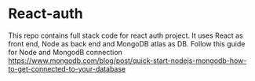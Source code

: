 # React-auth

This repo contains full stack code for react auth project. It  uses React as front end, Node as back end and MongoDB atlas as DB.
Follow this guide for Node and MongodB connection https://www.mongodb.com/blog/post/quick-start-nodejs-mongodb-how-to-get-connected-to-your-database
